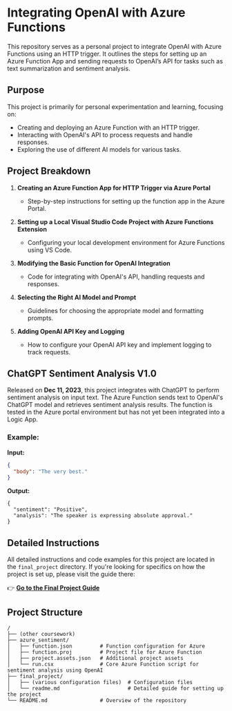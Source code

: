 # Integrating OpenAI with Azure Functions

This repository serves as a personal project to integrate OpenAI with Azure Functions using an HTTP trigger. It outlines the steps for setting up an Azure Function App and sending requests to OpenAI’s API for tasks such as text summarization and sentiment analysis.

## Purpose

This project is primarily for personal experimentation and learning, focusing on:
- Creating and deploying an Azure Function with an HTTP trigger.
- Interacting with OpenAI's API to process requests and handle responses.
- Exploring the use of different AI models for various tasks.

## Project Breakdown

1. **Creating an Azure Function App for HTTP Trigger via Azure Portal**
   - Step-by-step instructions for setting up the function app in the Azure Portal.

2. **Setting up a Local Visual Studio Code Project with Azure Functions Extension**
   - Configuring your local development environment for Azure Functions using VS Code.

3. **Modifying the Basic Function for OpenAI Integration**
   - Code for integrating with OpenAI's API, handling requests and responses.

4. **Selecting the Right AI Model and Prompt**
   - Guidelines for choosing the appropriate model and formatting prompts.

5. **Adding OpenAI API Key and Logging**
   - How to configure your OpenAI API key and implement logging to track requests.
  
## ChatGPT Sentiment Analysis V1.0

Released on **Dec 11, 2023**, this project integrates with ChatGPT to perform sentiment analysis on input text. The Azure Function sends text to OpenAI's ChatGPT model and retrieves sentiment analysis results. The function is tested in the Azure portal environment but has not yet been integrated into a Logic App.

### Example:
**Input:**
```json
{
  "body": "The very best."
}
```
**Output:**
```
{
  "sentiment": "Positive",
  "analysis": "The speaker is expressing absolute approval."
}
```

## Detailed Instructions

All detailed instructions and code examples for this project are located in the `final_project` directory. If you're looking for specifics on how the project is set up, please visit the guide there:

👉 **[Go to the Final Project Guide](./final_project/readme.md)**

## Project Structure

```
/
├── (other coursework)
├── azure_sentiment/
│   ├── function.json         # Function configuration for Azure
│   ├── function.proj         # Project file for Azure Function
│   ├── project.assets.json   # Additional project assets
│   └── run.csx               # Core Azure Function script for sentiment analysis using OpenAI
├── final_project/
│   ├── (various configuration files)  # Configuration files
│   └── readme.md                      # Detailed guide for setting up the project
└── README.md                 # Overview of the repository
```
